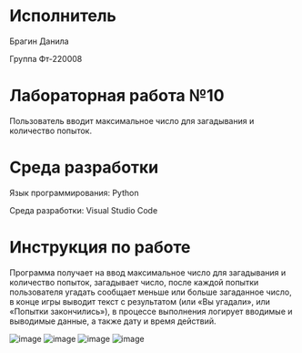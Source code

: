 # Исполнитель
Брагин Данила

Группа Фт-220008

# Лабораторная работа №10
Пользователь вводит максимальное число для загадывания и количество попыток.


# Среда разработки
Язык программирования: Python

Среда разработки: Visual Studio Code

# Инструкция по работе
Программа получает на ввод максимальное число для загадывания и количество попыток, загадывает число, после каждой попытки пользователя угадать сообщает меньше или больше загаданное число, в конце игры выводит текст с результатом (или «Вы угадали», или «Попытки закончились»), в процессе выполнения логирует вводимые и выводимые данные, а также дату и время действий.

![image](https://github.com/scoundrel-343/laboratornaya-10/assets/146209505/d83a8c21-f5c9-4895-890b-2f7d47ce0161)
![image](https://github.com/scoundrel-343/laboratornaya-10/assets/146209505/c8e3572f-2691-41b4-9efa-9ebd653d70bd)
![image](https://github.com/scoundrel-343/laboratornaya-10/assets/146209505/39365414-89b0-47e1-b50d-8acdc3a97472)
![image](https://github.com/scoundrel-343/laboratornaya-10/assets/146209505/2a61fb57-e20b-474e-98a5-0e74dbfac99a)
